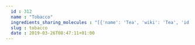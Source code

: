 ```yaml
---
  id : 312
  name : "Tobacco"
  ingredients_sharing_molecules : "[{'name': 'Tea', 'wiki': 'Tea', 'id': 310, 'category': 'Plant', 'common_molecules': [8314, 342, 5366077, 332, 6054, 460, 999, 244, 7362, 10582, 5281168, 7047, 5283321, 5366074, 379, 6561, 11005, 10430, 996, 14079, 8051, 6590, 14296, 62835, 335, 6874, 7938, 6184, 26334, 7711, 10823, 8914, 6998]}, {'name': 'Coffee', 'wiki': 'Coffee', 'id': 46, 'category': 'Beverage Caffeinated', 'common_molecules': [8314, 342, 460, 6054, 332, 6998, 7362, 996, 7047, 8082, 5366074, 379, 6561, 10430, 6590, 14079, 62835, 14296, 8051, 335, 7938, 6184, 26334, 7711, 10823]}, {'name': 'Beer', 'wiki': 'Beer', 'id': 9, 'category': 'Beverage Alcoholic', 'common_molecules': [8314, 342, 61384, 1060, 6054, 460, 999, 6998, 14296, 62835, 5281168, 5366074, 379, 6561, 11005, 10430, 6590, 14079, 996, 8051, 26334, 332, 10823, 8914]}, {'name': 'Cocoa', 'wiki': 'Theobroma_cacao', 'id': 283, 'category': 'Seed', 'common_molecules': [8314, 1060, 6054, 460, 999, 244, 7362, 996, 7047, 8082, 379, 6561, 11005, 10430, 6590, 14079, 7755, 14296, 8051, 7938, 6184, 60995, 26334, 7711]}, {'name': 'Rum', 'wiki': 'Rum', 'id': 24, 'category': 'Beverage Alcoholic', 'common_molecules': [460, 8314, 342, 61384, 6054, 332, 6998, 7362, 5366074, 379, 6561, 11005, 10430, 6590, 7755, 14296, 8051, 335, 6874, 7938, 26334, 7711, 8914]}]"
  slug : tobacco
  date : 2019-03-26T08:47:11+01:00
---
```



